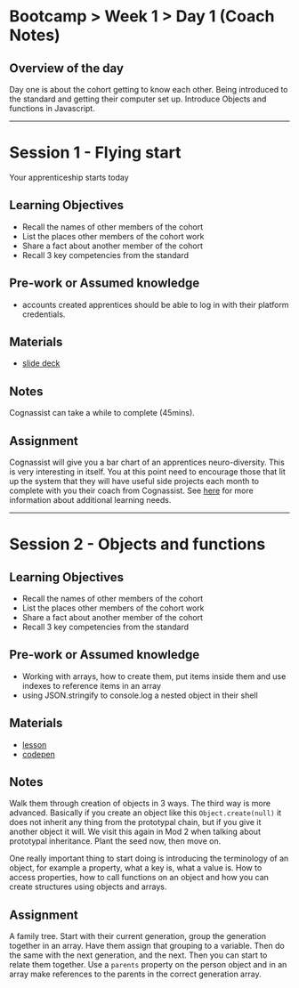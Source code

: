 # Bootcamp > Week 1 > Day 1 (Coach Notes)

## Overview of the day

Day one is about the cohort getting to know each other. Being introduced to the standard and getting their computer set up. Introduce Objects and functions in Javascript.

<hr/>

# Session 1 - Flying start

Your apprenticeship starts today

## Learning Objectives

* Recall the names of other members of the cohort
* List the places other members of the cohort work
* Share a fact about another member of the cohort
* Recall 3 key competencies from the standard

## Pre-work or Assumed knowledge

* accounts created apprentices should be able to log in with their platform credentials.

## Materials

* [slide deck](https://docs.google.com/presentation/d/1ec5SgzTACT3lrgcRwKoDiOHqJEDCDoQOiWgArq_j_jA/edit?usp=sharing)

## Notes

Cognassist can take a while to complete (45mins).

## Assignment

Cognassist will give you a bar chart of an apprentices neuro-diversity. This is very interesting in itself. You at this point need to encourage those that lit up the system that they will have useful side projects each month to complete with you their coach from Cognassist. See [here](https://sites.google.com/whitehat.org.uk/delivery-wiki-wip/apprentice-support/at-risk-and-interventions#h.q1mngyqvwqsj) for more information about additional learning needs.

<hr/>

# Session 2 - Objects and functions

## Learning Objectives

* Recall the names of other members of the cohort
* List the places other members of the cohort work
* Share a fact about another member of the cohort
* Recall 3 key competencies from the standard

## Pre-work or Assumed knowledge

* Working with arrays, how to create them, put items inside them and use indexes to reference items in an array
* using JSON.stringify to console.log a nested object in their shell

## Materials

* [lesson](https://whitehatlearningproducts.github.io/swe/bootcamp/wk1/day1.html)
* [codepen](https://codepen.io/bmordan/pen/poyLzBa?editors=0010)

## Notes

Walk them through creation of objects in 3 ways. The third way is more advanced. Basically if you create an object like this `Object.create(null)` it does not inherit any thing from the prototypal chain, but if you give it another object it will. We visit this again in Mod 2 when talking about prototypal inheritance. Plant the seed now, then move on.

One really important thing to start doing is introducing the terminology of an object, for example a property, what a key is, what a value is. How to access properties, how to call functions on an object and how you can create structures using objects and arrays.

## Assignment

A family tree. Start with their current generation, group the generation together in an array. Have them assign that grouping to a variable. Then do the same with the next generation, and the next. Then you can start to relate them together. Use a `parents` property on the person object and in an array make references to the parents in the correct generation array.